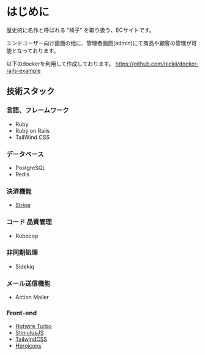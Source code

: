 # はじめに
歴史的に名作と呼ばれる ”椅子” を取り扱う、ECサイトです。

エンドユーザー向け画面の他に、管理者画面(admin)にて商品や顧客の管理が可能となっております。

以下のdockerを利用して作成しております。
https://github.com/nickjj/docker-rails-example


## 技術スタック

### 言語、フレームワーク
- Ruby
- Ruby on Rails
- TailWind CSS

### データベース
- PostgreSQL
- Redis

### 決済機能
- [Stripe](https://stripe.com/docs?locale=ja-JP)

### コード 品質管理
- Rubocop

### 非同期処理
- Sidekiq

### メール送信機能
- Action Mailer

### Front-end

<!-- - [esbuild](https://esbuild.github.io/) -->
- [Hotwire Turbo](https://hotwired.dev/)
- [StimulusJS](https://stimulus.hotwired.dev/)
- [TailwindCSS](https://tailwindcss.com/)
- [Heroicons](https://heroicons.com/)
